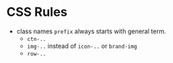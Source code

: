 # CSS Rules

- class names `prefix` always starts with general term. 
  - `ctn-..`
  - `img-..` instead of `icon-..` or `brand-img`
  - `row-..`
